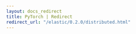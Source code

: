 ```yaml
---
layout: docs_redirect
title: PyTorch | Redirect
redirect_url: "/elastic/0.2.0/distributed.html"
---
```

